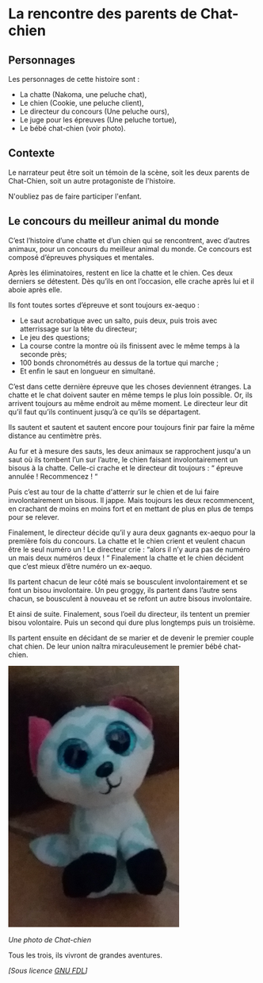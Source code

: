 # La rencontre des parents de Chat-chien

## Personnages

Les personnages de cette histoire sont :

* La chatte (Nakoma, une peluche chat),
* Le chien (Cookie, une peluche client),
* Le directeur du concours (Une peluche ours),
* Le juge pour les épreuves (Une peluche tortue),
* Le bébé chat-chien (voir photo).

## Contexte

Le narrateur peut être soit un témoin de la scène, soit les deux parents de Chat-Chien, soit un autre protagoniste de l'histoire.

N'oubliez pas de faire participer l'enfant.

## Le concours du meilleur animal du monde

C’est l’histoire d’une chatte et d’un chien qui se rencontrent, avec d’autres animaux, pour un concours du meilleur animal du monde. Ce concours est composé d’épreuves physiques et mentales.

Après les éliminatoires, restent en lice la chatte et le chien. Ces deux derniers se détestent. Dès qu’ils en ont l’occasion, elle crache après lui et il aboie après elle.

Ils font toutes sortes d’épreuve et sont toujours ex-aequo :

* Le saut acrobatique avec un salto, puis deux, puis trois avec atterrissage sur la tête du directeur;
* Le jeu des questions;
* La course contre la montre où ils finissent avec le même temps à la seconde près;
* 100 bonds chronométrés au dessus de la tortue qui marche ;
* Et enfin le saut en longueur en simultané.

C’est dans cette dernière épreuve que les choses deviennent étranges. La chatte et le chat doivent sauter en même temps le plus loin possible. Or, ils arrivent toujours au même endroit au même moment. Le directeur leur dit qu’il faut qu’ils continuent jusqu’à ce qu’ils se départagent.

Ils sautent et sautent et sautent encore pour toujours finir par faire la même distance au centimètre près.

Au fur et à mesure des sauts, les deux animaux se rapprochent jusqu'a un saut où ils tombent l’un sur l’autre, le chien faisant involontairement un bisous à la chatte. Celle-ci crache et le directeur dit toujours : “ épreuve annulée ! Recommencez ! “

Puis c’est au tour de la chatte d'atterrir sur le chien et de lui faire involontairement un bisous. Il jappe. Mais toujours les deux recommencent, en crachant de moins en moins fort et en mettant de plus en plus de temps pour se relever.

Finalement, le directeur décide qu’il y aura deux gagnants ex-aequo pour la première fois du concours. La chatte et le chien crient et veulent chacun être le seul numéro un ! Le directeur crie : “alors il n’y aura pas de numéro un mais deux numéros deux ! “ Finalement la chatte et le chien décident que c’est mieux d’être numéro un ex-aequo.

Ils partent chacun de leur côté mais se bousculent involontairement et se font un bisou involontaire. Un peu groggy, ils partent dans l’autre sens chacun, se bousculent à nouveau et se refont un autre bisous involontaire.

Et ainsi de suite. Finalement, sous l’oeil du directeur, ils tentent un premier bisou volontaire. Puis un second qui dure plus longtemps puis un troisième.

Ils partent ensuite en décidant de se marier et de devenir le premier couple chat chien. De leur union naîtra miraculeusement le premier bébé chat-chien.

![Chat-chien](chat-chien.png "Chat-chien")

_Une photo de Chat-chien_

Tous les trois, ils vivront de grandes aventures.

_[Sous licence [GNU FDL](LICENSE.md "License")]_
